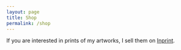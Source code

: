 ```yaml
---
layout: page
title: Shop
permalink: /shop
---
```


<p>If you are interested in prints of my artworks, I sell them on <a href="https://www.inprnt.com/gallery/danielmilenkovic/" target="_blank">Inprint</a>.</p>


